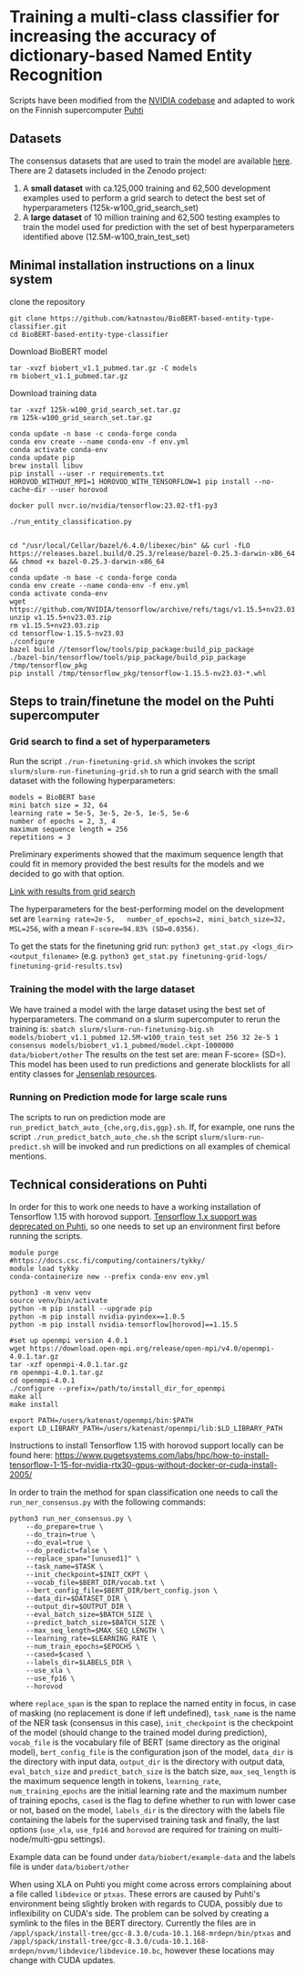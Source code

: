 # Training a multi-class classifier for increasing the accuracy of dictionary-based Named Entity Recognition

Scripts have been modified from the [NVIDIA codebase](https://github.com/NVIDIA/DeepLearningExamples) and adapted to work on the Finnish supercomputer [Puhti](https://docs.csc.fi/computing/systems-puhti/)

## Datasets
The consensus datasets that are used to train the model are available [here](https://doi.org/10.5281/zenodo.10008720).
There are 2 datasets included in the Zenodo project: 
1. A **small dataset** with ca.125,000 training and 62,500 development examples used to perform a grid search to detect the best set of hyperparameters (125k-w100_grid_search_set)
2. A **large dataset** of 10 million training and 62,500 testing examples to train the model used for prediction with the set of best hyperparameters identified above (12.5M-w100_train_test_set)


## Minimal installation instructions on a linux system
clone the repository

```
git clone https://github.com/katnastou/BioBERT-based-entity-type-classifier.git
cd BioBERT-based-entity-type-classifier 
```

Download BioBERT model

```wget http://nlp.dmis.korea.edu/projects/biobert-2020-checkpoints/biobert_v1.1_pubmed.tar.gz
tar -xvzf biobert_v1.1_pubmed.tar.gz -C models
rm biobert_v1.1_pubmed.tar.gz
```

Download training data

```wget https://zenodo.org/api/records/10008720/draft/files/125k-w100_grid_search_set.tar.gz #update link 
tar -xvzf 125k-w100_grid_search_set.tar.gz
rm 125k-w100_grid_search_set.tar.gz
```
```
conda update -n base -c conda-forge conda
conda env create --name conda-env -f env.yml
conda activate conda-env
conda update pip
brew install libuv
pip install --user -r requirements.txt
HOROVOD_WITHOUT_MPI=1 HOROVOD_WITH_TENSORFLOW=1 pip install --no-cache-dir --user horovod

docker pull nvcr.io/nvidia/tensorflow:23.02-tf1-py3

./run_entity_classification.py


cd "/usr/local/Cellar/bazel/6.4.0/libexec/bin" && curl -fLO https://releases.bazel.build/0.25.3/release/bazel-0.25.3-darwin-x86_64 && chmod +x bazel-0.25.3-darwin-x86_64
cd
conda update -n base -c conda-forge conda
conda env create --name conda-env -f env.yml
conda activate conda-env
wget https://github.com/NVIDIA/tensorflow/archive/refs/tags/v1.15.5+nv23.03.zip
unzip v1.15.5+nv23.03.zip
rm v1.15.5+nv23.03.zip
cd tensorflow-1.15.5-nv23.03
./configure
bazel build //tensorflow/tools/pip_package:build_pip_package
./bazel-bin/tensorflow/tools/pip_package/build_pip_package /tmp/tensorflow_pkg
pip install /tmp/tensorflow_pkg/tensorflow-1.15.5-nv23.03-*.whl
```

## Steps to train/finetune the model on the Puhti supercomputer


### Grid search to find a set of hyperparameters 
Run the script `./run-finetuning-grid.sh` which invokes the script `slurm/slurm-run-finetuning-grid.sh` to run a grid search with the small dataset with the following hyperparameters:
```
models = BioBERT base
mini batch size = 32, 64
learning rate = 5e-5, 3e-5, 2e-5, 1e-5, 5e-6
number of epochs = 2, 3, 4
maximum sequence length = 256
repetitions = 3
```
Preliminary experiments showed that the maximum sequence length that could fit in memory provided the best results for the models and we decided to go with that option.

[Link with results from grid search](https://docs.google.com/spreadsheets/d/1kfypTjb_1YUncyqHSgwaD2fEjNaxGCF9vMigj87tB9E/edit?usp=sharing)

The hyperparameters for the best-performing model on the development set are `learning rate=2e-5,	number_of_epochs=2,	mini_batch_size=32,	MSL=256`, with a mean `F-score=94.83% (SD=0.0356)`.

To get the stats for the finetuning grid run: `python3 get_stat.py <logs_dir> <output_filename>` (e.g. `python3 get_stat.py finetuning-grid-logs/ finetuning-grid-results.tsv`)

### Training the model with the large dataset

We have trained a model with the large dataset using the best set of hyperparameters. 
The command on a slurm supercomputer to rerun the training is: `sbatch slurm/slurm-run-finetuning-big.sh models/biobert_v1.1_pubmed 12.5M-w100_train_test_set 256 32 2e-5 1 consensus models/biobert_v1.1_pubmed/model.ckpt-1000000 data/biobert/other`
The results on the test set are: mean F-score= (SD=).
This model has been used to run predictions and generate blocklists for all entity classes for [Jensenlab resources](https://jensenlab.org/resources/). 

### Running on Prediction mode for large scale runs

The scripts to run on prediction mode are `run_predict_batch_auto_{che,org,dis,ggp}.sh`. 
If, for example, one runs the script `./run_predict_batch_auto_che.sh` the script `slurm/slurm-run-predict.sh` will be invoked and run predictions on all examples of chemical mentions.



## Technical considerations on Puhti

In order for this to work one needs to have a working installation of Tensorflow 1.15 with horovod support. [Tensorflow 1.x support was deprecated on Puhti](https://docs.csc.fi/apps/tensorflow/), so one needs to set up an environment first before running the scripts.

```
module purge
#https://docs.csc.fi/computing/containers/tykky/
module load tykky
conda-containerize new --prefix conda-env env.yml

python3 -m venv venv
source venv/bin/activate
python -m pip install --upgrade pip
python -m pip install nvidia-pyindex==1.0.5
python -m pip install nvidia-tensorflow[horovod]==1.15.5

#set up openmpi version 4.0.1
wget https://download.open-mpi.org/release/open-mpi/v4.0/openmpi-4.0.1.tar.gz
tar -xzf openmpi-4.0.1.tar.gz
rm openmpi-4.0.1.tar.gz 
cd openmpi-4.0.1
./configure --prefix=/path/to/install_dir_for_openmpi
make all
make install

export PATH=/users/katenast/openmpi/bin:$PATH
export LD_LIBRARY_PATH=/users/katenast/openmpi/lib:$LD_LIBRARY_PATH
```

Instructions to install Tensorflow 1.15 with horovod support locally can be found here: https://www.pugetsystems.com/labs/hpc/how-to-install-tensorflow-1-15-for-nvidia-rtx30-gpus-without-docker-or-cuda-install-2005/


In order to train the method for span classification one needs to call the `run_ner_consensus.py` with the following commands:

```
python3 run_ner_consensus.py \
    --do_prepare=true \
    --do_train=true \
    --do_eval=true \
    --do_predict=false \
    --replace_span="[unused1]" \
    --task_name=$TASK \
    --init_checkpoint=$INIT_CKPT \
    --vocab_file=$BERT_DIR/vocab.txt \
    --bert_config_file=$BERT_DIR/bert_config.json \
    --data_dir=$DATASET_DIR \
    --output_dir=$OUTPUT_DIR \
    --eval_batch_size=$BATCH_SIZE \
    --predict_batch_size=$BATCH_SIZE \
    --max_seq_length=$MAX_SEQ_LENGTH \
    --learning_rate=$LEARNING_RATE \
    --num_train_epochs=$EPOCHS \
    --cased=$cased \
    --labels_dir=$LABELS_DIR \
    --use_xla \
    --use_fp16 \
    --horovod
```

where `replace_span` is the span to replace the named entity in focus, in case of masking (no replacement is done if left undefined), `task_name` is the name of the NER task (consensus in this case), `init_checkpoint` is the checkpoint of the model (should change to the trained model during prediction), `vocab_file` is the vocabulary file of BERT (same directory as the original model), `bert_config_file` is the configuration json of the model, `data_dir` is the directory with input data, `output_dir` is the directory with output data, `eval_batch_size` and `predict_batch_size` is the batch size, `max_seq_length` is the maximum sequence length in tokens, `learning_rate`, `num_training_epochs` are the initial learning rate and the maximum number of training epochs, `cased` is the flag to define whether to run with lower case or not, based on the model, `labels_dir` is the directory with the labels file containing the labels for the supervised training task and finally, the last options (`use_xla`, `use_fp16` and `horovod` are required for training on multi-node/multi-gpu settings). 

Example data can be found under `data/biobert/example-data`  and the labels file is under `data/biobert/other`

When using XLA on Puhti you might come across errors complaining about a file called `libdevice` or `ptxas`. These errors are caused by Puhti's environment being slightly broken with regards to CUDA, possibly due to inflexibility on CUDA's side. The problem can be solved by creating a symlink to the files in the BERT directory. Currently the files are in `/appl/spack/install-tree/gcc-8.3.0/cuda-10.1.168-mrdepn/bin/ptxas` and `/appl/spack/install-tree/gcc-8.3.0/cuda-10.1.168-mrdepn/nvvm/libdevice/libdevice.10.bc`, however these locations may change with CUDA updates. 


